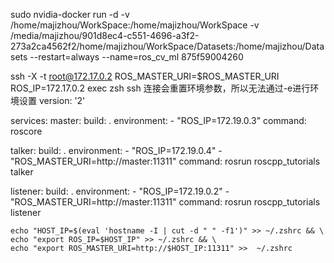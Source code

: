 
sudo nvidia-docker run -d -v /home/majizhou/WorkSpace:/home/majizhou/WorkSpace -v /media/majizhou/901d8ec4-c551-4696-a3f2-273a2ca4562f2/home/majizhou/WorkSpace/Datasets:/home/majizhou/Datasets --restart=always  --name=ros_cv_ml 875f59004260 

ssh -X -t root@172.17.0.2 ROS_MASTER_URI=$ROS_MASTER_URI ROS_IP=172.17.0.2 exec zsh
ssh 连接会重置环境参数，所以无法通过-e进行环境设置
version: '2'

services:
  master:
    build: .
    environment:
      - "ROS_IP=172.19.0.3"
    command: roscore

  talker:
    build: .
    environment:
      - "ROS_IP=172.19.0.4"
      - "ROS_MASTER_URI=http://master:11311"
    command: rosrun roscpp_tutorials talker

  listener:
    build: .
    environment:
      - "ROS_IP=172.19.0.2"
      - "ROS_MASTER_URI=http://master:11311"
    command: rosrun roscpp_tutorials listener

    echo "HOST_IP=$(eval 'hostname -I | cut -d " " -f1')" >> ~/.zshrc && \
    echo "export ROS_IP=$HOST_IP" >> ~/.zshrc && \
    echo "export ROS_MASTER_URI=http://$HOST_IP:11311" >>  ~/.zshrc